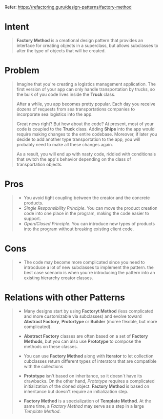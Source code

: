 ﻿Refer: https://refactoring.guru/design-patterns/factory-method

# Intent

> <b>Factory Method</b> is a creational design pattern that provides an interface for creating objects in a superclass, 
> but allows subclasses to alter the type of objects that will be created.

# Problem

> Imagine that you're creating a logistics management application. The first version of your app can only handle transportation by trucks,
> so the bulk of you code lives inside the **Truck** class.
>
> After a while, you app becomes pretty popular. Each day you receive dozens of requests from sea transportations companies to incorporate
> sea logistics into the app.
>
> Great news right? But how about the code? At present, most of your code is coupled to the **Truck** class. Adding **Ships** into the app
> would require making changes to the entire codebase. Moreover, if later you decide to add another type transportation to the app, you will 
> probably need to make all these changes again.
>
> As a result, you will end up with nasty code, riddled with conditionals that switch the app's behavior depending on the 
> class of transportation objects.

# Pros

> * You avoid tight coupling between the creator and the concrete products.
> * *Single Responsibility Principle*. You can move the product creation code into one place in the program, making the code easier to support.
> * *Open/Closed Principle*. You can introduce new types of products into the program without breaking existing client code.

# Cons

> * The code may become more complicated since you need to introcduce a lot of new subclasses to implement the pattern. 
>		the best case scenario is when you´re introducing the pattern into an existing hierarchy creator classes.

# Relations with other Patterns

> * Many designs start by using **Factoryt Method** (less complicated and more customizable via
>   subclasses) and evolve toward **Abstract Factory**, **Protortype** or **Builder** (moree flexible, but
>   more complicated).
>
> * **Abstract Factory** classes are often based on a set of **Factory Methods**, but you can also use
>   **Prototype**  to compose the methods on these classes.
>
> * You can use **Factory Method** along with **Iterator** to let collection cubclasses return different 
>   types of interators that are compatible with the collections
>
> * **Prototype** isn't based on inheritance, so it doesn´t have its drawbacks. On the other hand,
>   *Prototype* requires a complicated initialization of the cloned object. **Factory Method** is based
>   on inheritance but doesn't require an initialization step.
>
> * **Factory Method** is a specialization of **Template Method**. At the same time, a *Factory Method*
>   may serve as a step in a large *Template Method*.